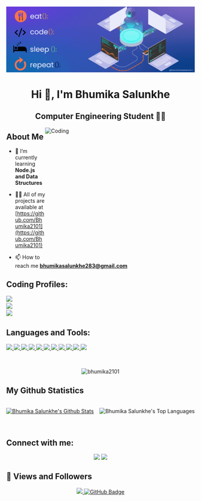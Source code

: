 ![logo](https://github.com/bhumika2101/bhumika2101/blob/main/abc.gif)
<html>
<body>

<h1 align="center">Hi 👋, I'm Bhumika Salunkhe </h1>

<h2 align="center">Computer Engineering Student 👨‍💻 </h2>

<div align="center">

</div>
<img
  align="right"
  alt="Coding"
  width="400"
  height="350"
  src="https://user-images.githubusercontent.com/59734313/157189039-c09b3e38-9f42-42c0-ab54-14f1574190a7.gif"
/>

## About Me

- 🌱 I’m currently learning **Node.js and Data Structures**

- 👨‍💻 All of my projects are available at [https://github.com/Bhumika2101](https://github.com/Bhumika2101)

- 📫 How to reach me **bhumikasalunkhe283@gmail.com**

## **Coding Profiles**:

<p align="left"> 
    
  <a href="https://www.leetcode.com/bhumika_salunkhe" target="_blank"> <img src="https://img.icons8.com/external-tal-revivo-color-tal-revivo/48/undefined/external-level-up-your-coding-skills-and-quickly-land-a-job-logo-color-tal-revivo.png"/> </a>   
  <a href="https://www.codechef.com/users/bhumika28" target="_blank"> <img src="https://img.icons8.com/fluency/48/000000/codechef.png"/> </a>    
  <a href="https://www.hackerrank.com/@bhumikasalunkhe1"
  target="_blank"> <img src="https://img.icons8.com/external-tal-revivo-shadow-tal-revivo/48/undefined/external-hackerrank-is-a-technology-company-that-focuses-on-competitive-programming-logo-shadow-tal-revivo.png"/> </a>   
</p>


## Languages and Tools:

<p align="left"> 
    <a href="https://developer.mozilla.org/en-US/docs/Web/JavaScript" target="_blank"> <img src="https://img.icons8.com/color/48/javascript--v1.png"/> </a>
    <a href="https://developer.mozilla.org/en-US/docs/Web/HTML" target="_blank"> <img src="https://img.icons8.com/color/48/html-5--v1.png"/> </a>
    <a href="https://developer.mozilla.org/en-US/docs/Web/CSS" target="_blank"> <img src="https://img.icons8.com/color/48/css3.png"/> </a>
    <a href="https://nodejs.org/en/docs" target="_blank"> <img src="https://img.icons8.com/color/48/nodejs.png"/> </a>
    <a href="https://www.java.com" target="_blank"> <img src="https://img.icons8.com/color/48/000000/java-coffee-cup-logo.png"/> </a>
    <a href="https://www.python.org" target="_blank"> <img src="https://img.icons8.com/color/48/000000/python.png"/> </a>     
    <a href="https://git-scm.com/" target="_blank"> <img src="https://img.icons8.com/color/48/000000/git.png"/> </a> 
    <a href="https://www.mongodb.com/" target="_blank"> <img src="https://img.icons8.com/color/48/000000/mongodb.png"/> </a>
    <a href="https://www.mysql.com/" target="_blank"> <img src="https://img.icons8.com/color/48/000000/mysql-logo.png"/> </a>
    <a href="https://www.postgresql.org" target="_blank"> <img src="https://img.icons8.com/color/48/000000/postgreesql.png"/> </a>
    <a href="https://code.visualstudio.com/" target="_blank"> <img src="https://img.icons8.com/color/48/undefined/visual-studio-code-2019.png"/> </a>
</p>

<br/>

<div align="center">
  <p><img align="center" color="black" src="https://github-readme-streak-stats.herokuapp.com/?user=bhumika2101&" alt="bhumika2101" /></p>
</div>



## My Github Statistics

<br/>
  <a href="https://github.com/bhumika2101/github-readme-stats"><img alt="Bhumika Salunkhe's Github Stats" src="https://github-readme-stats.vercel.app/api?username=bhumika2101&show_icons=true&count_private=true&theme=react&hide_border=true&bg_color=0D1117" /></a>
  <a href="https://github.com/bhumika2101/github-readme-stats"><img align="right" alt="Bhumika Salunkhe's Top Languages" src="https://github-readme-stats.vercel.app/api/top-langs/?username=bhumika2101&langs_count=8&count_private=true&layout=compact&theme=react&hide_border=true&bg_color=0D1117" /></a>
  <br/>


<br/>
<br/>


## Connect with me:

<p align="center">
  <a href = "https://linkedin.com/in/bhumika-salunkhe-02263725b"><img src="https://img.icons8.com/fluency/48/linkedin.png"/></a>
  <a href = "https://www.instagram.com/bhumika__salunkhe?igsh=aWttMWl1eDZyZ3Js"><img src="https://img.icons8.com/fluency/48/instagram-new.png"/></a>
</p>

## 👀 Views and Followers
<p align="center">
<a href="https://github.com/Meghna-DAS/github-profile-views-counter">
    <img src="https://komarev.com/ghpvc/?username=bhumika2101">
</a>
<a href="https://github.com/bhumika2101?tab=followers"><img src="https://img.shields.io/github/followers/bhumika2101?label=Followers&style=social" alt="GitHub Badge"></a>
</p>
</body>
</html>
